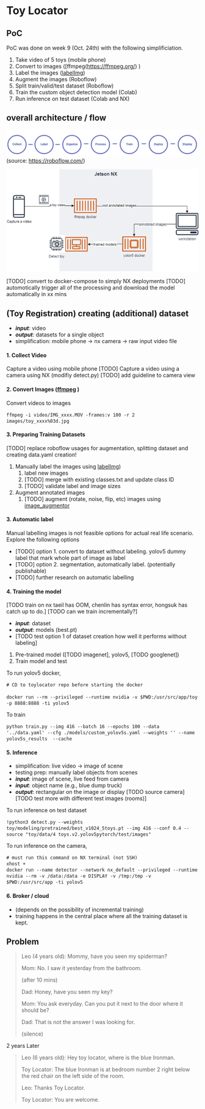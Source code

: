 # Toy Locator

## PoC 
PoC was done on week 9 (Oct. 24th) with the following simplificiation. 
1. Take video of 5 toys (mobile phone)
2. Convert to images ([ffmpeg\(https://ffmpeg.org/) )
3. Label the images ([labelImg](https://github.com/tzutalin/labelImg))
4. Augment the images (Roboflow)
5. Split train/valid/test dataset (Roboflow)
6. Train the custom object detection model (Colab)
7. Run inference on test dataset (Colab and NX)

## overall architecture / flow 
![](flow.png) (source: https://roboflow.com/)

![](overall_arch.png)

[TODO] convert to docker-compose to simply NX deployments
[TODO] automotically trigger all of the processing and download the model automatically in xx mins

## (Toy Registration) creating (additional) dataset
- ***input***: video
- ***output***: datasets for a single object
- simplification: mobile phone -> nx camera -> raw input video file

#### 1. Collect Video 
Capture a video using mobile phone
[TODO] Capture a video using a camera using NX (modifiy detect.py)
[TODO] add guideline to camera view

#### 2. Convert Images ([ffmpeg](https://ffmpeg.org/) )
Convert videos to images 
```
ffmpeg -i video/IMG_xxxx.MOV -frames:v 100 -r 2 images/toy_xxxx%03d.jpg
```

#### 3. Preparing Training Datasets
 [TODO] replace roboflow usages for augmentation, splitting dataset and creating data.yaml creation! 
1. Manually label the images using [labelImg](https://github.com/tzutalin/labelImg))
	1. label new images 
	2. [TODO] merge with existing classes.txt and update class ID
	3. [TODO] validate label and image sizes
2. Augment annotated images
	1.  [TODO] augment (rotate, noise, flip, etc) images using [image_augmentor](https://github.com/codebox/image_augmentor)

#### 3. Automatic label
Manual labelling images is not feasible options for actual real life scenario. 
Explore the following options 
- [TODO] option 1. convert to dataset without labeling. yolov5 dummy label that mark whole part of image as label
- [TODO] option 2. segmentation, automatically label. (potentially publishable)  
- [TODO] further research on automatic labelling 

#### 4. Training the model 
[TODO train on nx taeil has OOM, chenlin has syntax error, hongsuk has catch up to do.] 
[TODO can we train incrementally?] 
- ***input***: dataset
- ***output***: models (best.pt) 
- [TODO test option 1 of dataset creation how well it performs without labeling] 
1. Pre-trained model ([TODO imagenet], yolov5, [TODO googlenet])
2. Train model and test 

To run yolov5 docker, 
```
# CD to toylocator repo before starting the docker

docker run --rm --privileged --runtime nvidia -v $PWD:/usr/src/app/toy -p 8888:8888 -ti yolov5
```

To train
```
python train.py --img 416 --batch 16 --epochs 100 --data '../data.yaml' --cfg ./models/custom_yolov5s.yaml --weights '' --name yolov5s_results  --cache
```


#### 5. Inference 
- simplification: live video -> image of scene 
- testing prep: manually label objects from scenes
- ***input***: image of scene, live feed from camera 
- ***input***: object name (e.g., blue dump truck)
- ***output***: rectangular on the image or display
[TODO source camera] 
[TODO test more with different test images (rooms)] 

To run inference on test dataset
```
!python3 detect.py --weights toy/modeling/pretrained/best_v1024_5toys.pt --img 416 --conf 0.4 --source "toy/data/4 toys.v2.yolov5pytorch/test/images"
```

To run inference on the camera, 
```
# must run this command on NX terminal (not SSH)
xhost +
docker run --name detector --network nx_default --privileged --runtime nvidia --rm -v /data:/data -e DISPLAY -v /tmp:/tmp -v $PWD:/usr/src/app -ti yolov5 
```

#### 6. Broker / cloud 
- (depends on the possibility of incremental training)
- training happens in the central place where all the training dataset is kept. 


## Problem 

> Leo (4 years old): Mommy, have you seen my spiderman?
>
> Mom: No. I saw it yesterday from the bathroom. 
>
> (after 10 mins) 
>
> Dad: Honey, have you seen my key?
>
> Mom: You ask everyday. Can you put it next to the door where it should be? 
>
> Dad: That is not the answer I was looking for. 
>
> (silence) 

2 years Later

> Leo (6 years old): Hey toy locator, where is the blue Ironman. 
>
> Toy Locator: The blue Ironman is at bedroom number 2 right below the red chair on the left side of the room.
>
> Leo: Thanks Toy Locator. 
>
> Toy Locator: You are welcome. 

